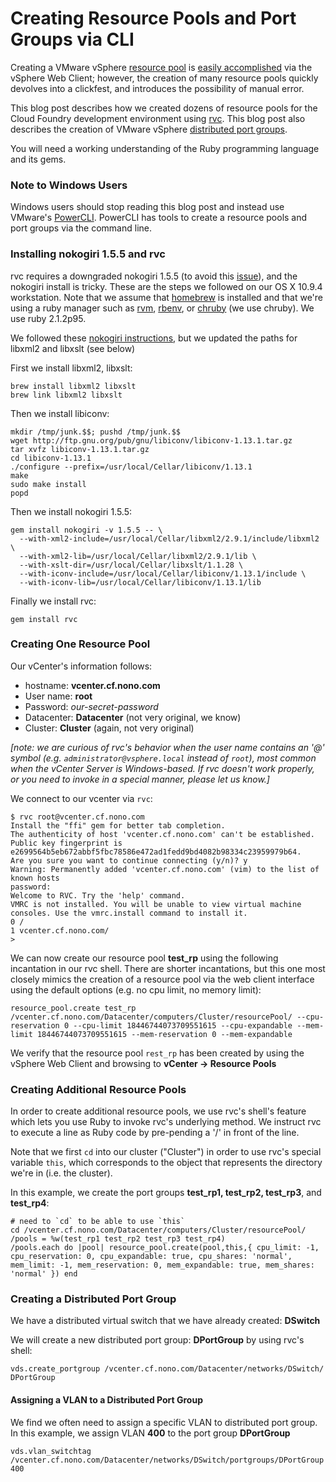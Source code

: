 # Creating Resource Pools and Port Groups via CLI
Creating a VMware vSphere [resource pool](https://www.vmware.com/support/developer/vc-sdk/visdk2xpubs/ReferenceGuide/vim.ResourcePool.html) is [easily accomplished](http://pubs.vmware.com/vsphere-51/index.jsp?topic=%2Fcom.vmware.vsphere.vcenterhost.doc%2FGUID-9093B588-F9CC-4411-8052-176F3A9A0BCE.html) via the vSphere Web Client; however, the creation of many resource pools quickly devolves into a clickfest, and introduces the possibility of manual error.

This blog post describes how we created dozens of resource pools for the Cloud Foundry development environment using [rvc](https://github.com/vmware/rvc). This blog post also describes the creation of VMware vSphere [distributed port groups](http://pubs.vmware.com/vsphere-51/index.jsp?topic=%2Fcom.vmware.vsphere.networking.doc%2FGUID-AB1D1CD3-646A-490D-8A15-1A9DBF0AE8D8.html).

You will need a working understanding of the Ruby programming language and its gems.

### Note to Windows Users
Windows users should stop reading this blog post and instead use VMware's [PowerCLI](https://www.vmware.com/support/developer/PowerCLI/). PowerCLI has tools to create a resource pools and port groups via the command line.

### Installing nokogiri 1.5.5 and rvc
rvc requires a downgraded nokogiri 1.5.5 (to avoid this [issue](https://github.com/vmware/rvc/issues/91)), and the nokogiri install is tricky. These are the steps we followed on our OS X 10.9.4 workstation. Note that we assume that [homebrew](https://github.com/Homebrew/homebrew) is installed and that we're using a ruby manager such as [rvm](http://rvm.io/), [rbenv](https://github.com/sstephenson/rbenv), or [chruby](https://github.com/postmodern/chruby) (we use chruby). We use ruby 2.1.2p95.

We followed these [nokogiri instructions](http://nokogiri.org/tutorials/installing_nokogiri.html), but we updated the paths for libxml2 and libxslt (see below)

First we install libxml2, libxslt:

```
brew install libxml2 libxslt
brew link libxml2 libxslt
```
Then we install libiconv:

```
mkdir /tmp/junk.$$; pushd /tmp/junk.$$
wget http://ftp.gnu.org/pub/gnu/libiconv/libiconv-1.13.1.tar.gz
tar xvfz libiconv-1.13.1.tar.gz
cd libiconv-1.13.1
./configure --prefix=/usr/local/Cellar/libiconv/1.13.1
make
sudo make install
popd
```
Then we install nokogiri 1.5.5:

```
gem install nokogiri -v 1.5.5 -- \
  --with-xml2-include=/usr/local/Cellar/libxml2/2.9.1/include/libxml2 \
  --with-xml2-lib=/usr/local/Cellar/libxml2/2.9.1/lib \
  --with-xslt-dir=/usr/local/Cellar/libxslt/1.1.28 \
  --with-iconv-include=/usr/local/Cellar/libiconv/1.13.1/include \
  --with-iconv-lib=/usr/local/Cellar/libiconv/1.13.1/lib
```
Finally we install rvc:

```
gem install rvc
```
### Creating One Resource Pool
Our vCenter's information follows:

* hostname: **vcenter.cf.nono.com**
* User name: **root**
* Password: *our-secret-password*
* Datacenter: **Datacenter** (not very original, we know)
* Cluster: **Cluster** (again, not very original)

*[note: we are curious of rvc's behavior when the user name contains an '@' symbol (e.g. `administrator@vsphere.local` instead of `root`), most common when the vCenter Server is Windows-based. If rvc doesn't work properly, or you need to invoke in a special manner, please let us know.]*

We connect to our vcenter via `rvc`:

```
$ rvc root@vcenter.cf.nono.com
Install the "ffi" gem for better tab completion.
The authenticity of host 'vcenter.cf.nono.com' can't be established.
Public key fingerprint is e2699564b5eb672abbf5fbc78586e472ad1fedd9bd4082b98334c23959979b64.
Are you sure you want to continue connecting (y/n)? y
Warning: Permanently added 'vcenter.cf.nono.com' (vim) to the list of known hosts
password: 
Welcome to RVC. Try the 'help' command.
VMRC is not installed. You will be unable to view virtual machine consoles. Use the vmrc.install command to install it.
0 /
1 vcenter.cf.nono.com/
> 
```
We can now create our resource pool **test_rp** using the following incantation in our rvc shell. There are shorter incantations, but this one most closely mimics the creation of a resource pool via the web client interface using the default options (e.g. no cpu limit, no memory limit):

```
resource_pool.create test_rp /vcenter.cf.nono.com/Datacenter/computers/Cluster/resourcePool/ --cpu-reservation 0 --cpu-limit 18446744073709551615 --cpu-expandable --mem-limit 18446744073709551615 --mem-reservation 0 --mem-expandable
```
We verify that the resource pool `rest_rp` has been created by using the vSphere Web Client and browsing to **vCenter &rarr; Resource Pools**
### Creating Additional Resource Pools
In order to create additional resource pools, we use rvc's shell's feature which lets you use Ruby to invoke rvc's underlying method. We instruct rvc to execute a line as Ruby code by pre-pending a '/' in front of the line.

Note that we first `cd` into our cluster ("Cluster") in order to use rvc's special variable `this`, which corresponds to the object that represents the directory we're in (i.e. the cluster).

In this example, we create the port groups **test_rp1, test_rp2, test_rp3**, and **test_rp4**:

```
# need to `cd` to be able to use `this`
cd /vcenter.cf.nono.com/Datacenter/computers/Cluster/resourcePool/
/pools = %w(test_rp1 test_rp2 test_rp3 test_rp4)
/pools.each do |pool| resource_pool.create(pool,this,{ cpu_limit: -1, cpu_reservation: 0, cpu_expandable: true, cpu_shares: 'normal', mem_limit: -1, mem_reservation: 0, mem_expandable: true, mem_shares: 'normal' }) end
```

### Creating a Distributed Port Group
We have a distributed virtual switch that we have already created: **DSwitch**

We will create a new distributed port group: **DPortGroup** by using rvc's shell:

```
vds.create_portgroup /vcenter.cf.nono.com/Datacenter/networks/DSwitch/ DPortGroup
```
#### Assigning a VLAN to a Distributed Port Group
We find we often need to assign a specific VLAN to distributed port group. In this example, we assign VLAN **400** to the port group **DPortGroup**

```
vds.vlan_switchtag /vcenter.cf.nono.com/Datacenter/networks/DSwitch/portgroups/DPortGroup 400
```
